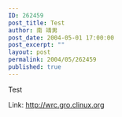 ```yaml
---
ID: 262459
post_title: Test
author: 南 靖男
post_date: 2004-05-01 17:00:00
post_excerpt: ""
layout: post
permalink: 2004/05/262459
published: true
---
```

Test

Link: <a href="http://wrc.gro.clinux.org">http://wrc.gro.clinux.org</a>